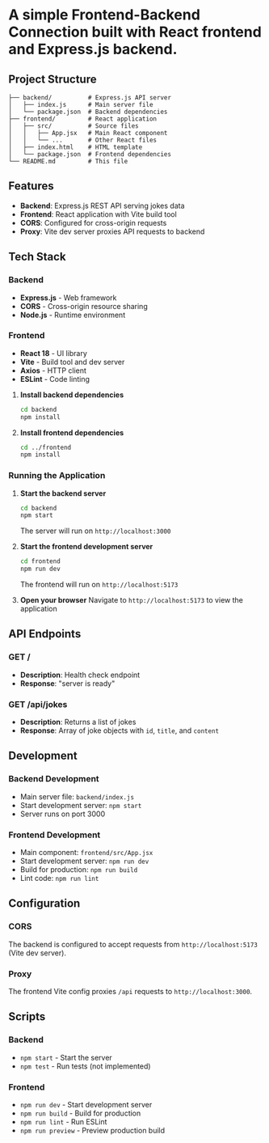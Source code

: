 # A simple Frontend-Backend Connection built with React frontend and Express.js backend.

## Project Structure

```
├── backend/          # Express.js API server
│   ├── index.js      # Main server file
│   └── package.json  # Backend dependencies
├── frontend/         # React application
│   ├── src/          # Source files
│   │   ├── App.jsx   # Main React component
│   │   └── ...       # Other React files
│   ├── index.html    # HTML template
│   └── package.json  # Frontend dependencies
└── README.md         # This file
```

## Features

- **Backend**: Express.js REST API serving jokes data
- **Frontend**: React application with Vite build tool
- **CORS**: Configured for cross-origin requests
- **Proxy**: Vite dev server proxies API requests to backend

## Tech Stack

### Backend
- **Express.js** - Web framework
- **CORS** - Cross-origin resource sharing
- **Node.js** - Runtime environment

### Frontend
- **React 18** - UI library
- **Vite** - Build tool and dev server
- **Axios** - HTTP client
- **ESLint** - Code linting


1. **Install backend dependencies**
   ```bash
   cd backend
   npm install
   ```

2. **Install frontend dependencies**
   ```bash
   cd ../frontend
   npm install
   ```

### Running the Application

1. **Start the backend server**
   ```bash
   cd backend
   npm start
   ```
   The server will run on `http://localhost:3000`

2. **Start the frontend development server**
   ```bash
   cd frontend
   npm run dev
   ```
   The frontend will run on `http://localhost:5173`

3. **Open your browser**
   Navigate to `http://localhost:5173` to view the application

## API Endpoints

### GET /
- **Description**: Health check endpoint
- **Response**: "server is ready"

### GET /api/jokes
- **Description**: Returns a list of jokes
- **Response**: Array of joke objects with `id`, `title`, and `content`

## Development

### Backend Development
- Main server file: `backend/index.js`
- Start development server: `npm start`
- Server runs on port 3000

### Frontend Development
- Main component: `frontend/src/App.jsx`
- Start development server: `npm run dev`
- Build for production: `npm run build`
- Lint code: `npm run lint`

## Configuration

### CORS
The backend is configured to accept requests from `http://localhost:5173` (Vite dev server).

### Proxy
The frontend Vite config proxies `/api` requests to `http://localhost:3000`.

## Scripts

### Backend
- `npm start` - Start the server
- `npm test` - Run tests (not implemented)

### Frontend
- `npm run dev` - Start development server
- `npm run build` - Build for production
- `npm run lint` - Run ESLint
- `npm run preview` - Preview production build

